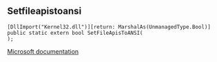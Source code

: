 ## Setfileapistoansi

```
[DllImport("Kernel32.dll")][return: MarshalAs(UnmanagedType.Bool)]
public static extern bool SetFileApisToANSI(
);
```

[Microsoft documentation](TODO)

